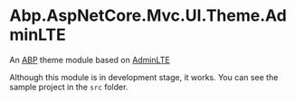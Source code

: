 # Abp.AspNetCore.Mvc.UI.Theme.AdminLTE

An [ABP](http://abp.io) theme module based on [AdminLTE](https://adminlte.io/)

Although this module is in development stage, it works. You can see the sample project in the `src` folder.
